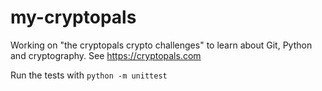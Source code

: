 # my-cryptopals

Working on "the cryptopals crypto challenges" to learn about Git, Python and cryptography. See https://cryptopals.com

Run the tests with `python -m unittest`
